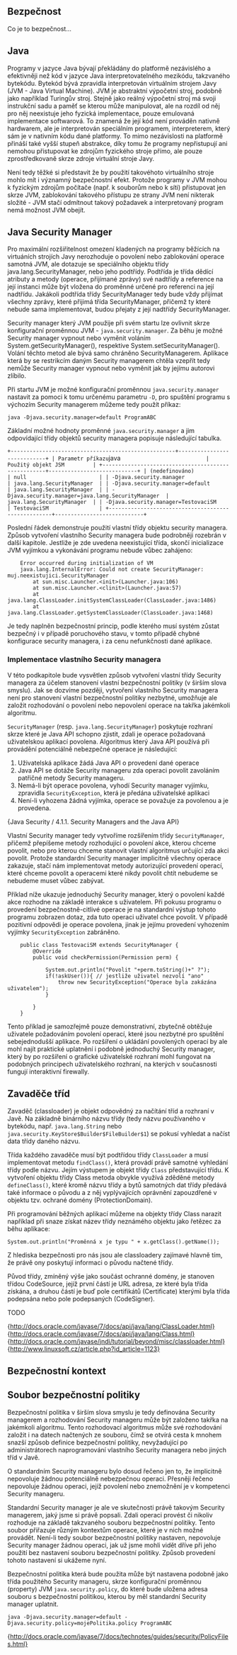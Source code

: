 ## Bezpečnost ##

Co je to bezpečnost...

## Java ##

Programy v jazyce Java bývají překládány do platformě nezávislého a efektivněji než kód v jazyce Java interpretovatelného mezikódu, takzvaného bytekódu. Bytekód bývá zpravidla interpretován virtuálním strojem Javy (JVM - Java Virtual Machine). JVM je abstraktní výpočetní stroj, podobně jako například Turingův stroj. Stejně jako reálný výpočetní stroj má svoji instrukční sadu a paměť se kterou může manipulovat, ale na rozdíl od něj pro něj neexistuje jeho fyzická implementace, pouze emulovaná implementace softwarová. To znamená že její kód není prováděn nativně hardwarem, ale je interpretován speciálním programem, interpreterem, který sám je v nativním kódu dané platformy. To mimo nezávislosti na platformě přináší také vyšší stupeň abstrakce, díky tomu že programy nepřistupují ani nemohou přistupovat ke zdrojům fyzického stroje přímo, ale pouze zprostředkovaně skrze zdroje virtuální stroje Javy.

Není tedy těžké si představit že by použití takovéhoto virtuálního stroje mohlo mít i významný bezpečnostní efekt. Protože programy v JVM mohou k fyzickým zdrojům počítače (např. k souborům nebo k síti) přistupovat jen skrze JVM, zablokování takového přístupu ze strany JVM není nikterak složité - JVM stačí odmítnout takový požadavek a interpretovaný program nemá možnost JVM obejít.

## Java Security Manager ##

Pro maximální rozšiřitelnost omezení kladených na programy běžících na virtuáních strojích Javy nerozhoduje o povolení nebo zablokování operace samotná JVM, ale dotazuje se speciálního objektu třídy java.lang.SecurityManager, nebo jeho podtřídy. Podtřída je třída dědící atributy a metody (operace, přijímané zprávy) své nadtřídy a reference na její instanci může být vložena do proměnné určené pro referenci na její nadtřídu. Jakákoli podtřída třídy SecurityManager tedy bude vždy přijímat všechny zprávy, které přijimá třída SecurityManager, přičemž ty které nebude sama implementovat, budou přejaty z její nadtřídy SecurityManager.

Security manager který JVM použije při svém startu lze ovlivnit skrze konfigurační proměnnou JVM - `java.security.manager`. Za běhu je možné Security manager vypnout nebo vyměnit voláním System.getSecurityManager(), respektive System.setSecurityManager(). Volání těchto metod ale bývá samo chráněno SecurityManagerem. Aplikace která by se restrikcím daným Security managerem chtěla vzepřít tedy nemůže Security manager vypnout nebo vyměnit jak by jejímu autorovi zlíbilo.

Při startu JVM je možné konfigurační proměnnou `java.security.manager` nastavit za pomoci k tomu určenému parametru `-D`, pro spuštění programu s výchozím Security managerem můžeme tedy
použít příkaz:

`java -Djava.security.manager=default ProgramABC`

Základní možné hodnoty proměnné `java.security.manager` a jim odpovídající třídy objektů security managera popisuje následující tabulka.

`
+----------------------------------------------------+----------------------------+
| Parametr příkazu `java`                            | Použitý objekt JSM         |
+----------------------------------------------------+----------------------------+
| (nedefinováno)                                     | null                       |
| -Djava.security.manager                            | java.lang.SecurityManager  |
| -Djava.security.manager=default                    | java.lang.SecurityManager  |
| -Djava.security.manager=java.lang.SecurityManager  | java.lang.SecurityManager  |
| -Djava.security.manager=TestovaciSM                | TestovaciSM                |
+----------------------------------------------------+----------------------------+
`

Poslední řádek demonstruje použití vlastní třídy objektu security managera. Způsob vytvoření vlastního Security managera bude podrobněji rozebrán v další kapitole. Jestliže je zde uvedena neexistující třída, skončí inicializace JVM vyjímkou a vykonávání programu nebude vůbec zahájeno:

        Error occurred during initialization of VM
        java.lang.InternalError: Could not create SecurityManager: muj.neexistujici.SecurityManager
            at sun.misc.Launcher.<init>(Launcher.java:106)
            at sun.misc.Launcher.<clinit>(Launcher.java:57)
            at java.lang.ClassLoader.initSystemClassLoader(ClassLoader.java:1486)
            at java.lang.ClassLoader.getSystemClassLoader(ClassLoader.java:1468)

Je tedy naplněn bezpečnostní princip, podle kterého musí systém zůstat bezpečný i v případě poruchového stavu, v tomto případě chybné konfigurace security managera, i za cenu nefunkčnosti dané aplikace.

### Implementace vlastního Security managera ###

V této podkapitole bude vysvětlen způsob vytvoření vlastní třídy Security managera za účelem stanovení vlastní bezpečnostní politiky (v širším slova smyslu). Jak se dozvíme později, vytvoření vlastního Security managera není pro stanovení vlastní bezpečnostní politiky nezbytné, umožňuje ale založit rozhodování o povolení nebo nepovolení operace na takřka jakémkoli algoritmu.

`SecurityManager` (resp. `java.lang.SecurityManager`) poskytuje rozhraní skrze které je Java API schopno zjistit, zdali je operace požadovaná uživatelskou aplikací povolena. Algoritmus který Java API používá při provádění potenciálně nebezpečné operace je následující:

1. Uživatelská aplikace žádá Java API o provedení dané operace
2. Java API se dotáže Security manageru zda operaci povolit zavoláním patřičné metody Security manageru.
3. Nemá-li být operace povolena, vyhodí Security manager vyjímku, zpravidla `SecurityException`, která je předána uživatelské aplikaci
4. Není-li vyhozena žádná vyjímka, operace se považuje za povolenou a je provedena.

{Java Security / 4.1.1. Security Managers and the Java API}

Vlastní Security manager tedy vytvoříme rozšířením třídy `SecurityManager`, přičemž přepíšeme metody rozhodující o povolení akce, kterou chceme povolit, nebo pro kterou chceme stanovit vlastní algoritmus určující zda akci povolit.
Protože standardní Security manager implicitně všechny operace zakazuje, stačí nám implementovat metody autorizující provedení operací, které chceme povolit a operacemi které nikdy povolit chtít nebudeme se nebudeme muset vůbec zabývat.

Příklad níže ukazuje jednoduchý Security manager, který o povolení každé akce rozhodne na základě interakce s uživatelem. Při pokusu programu o provedení bezpečnostně-citlivé operace je na standardní výstup tohoto programu zobrazen dotaz, zda tuto operaci uživatel chce povolit. V případě pozitivní odpovědi je operace povolena, jinak je jejímu provedení vyhozením vyjímky `SecurityException` zabráněno.

		public class TestovaciSM extends SecurityManager {
			@Override
			public void checkPermission(Permission perm) {
				
				System.out.println("Povolit "+perm.toString()+" ?");
				if(!askUser()){ // jestliže uživatel nezvolí "ano"
					throw new SecurityException("Operace byla zakázána uživatelem");
				}
				
			}
		}

Tento příklad je samozřejmě pouze demonstrativní, zbytečně obtěžuje uživatele požadováním povolení operací, které jsou nezbytné pro spuštění sebejednodušší aplikace. Po rozšíření o ukládání povolených operací by ale mohl najít praktické uplatnění i podobně jednoduchý Security manager, který by po rozšíření o grafické uživatelské rozhraní mohl fungovat na podobných principech uživatelského rozhraní, na kterých v současnosti fungují interaktivní firewally.

## Zavaděče tříd ##

Zavaděč (classloader) je objekt odpovědný za načítání tříd a rozhraní v Javě. Na základně binárního názvu třídy (tedy názvu používaného v bytekódu, např. `java.lang.String` nebo `java.security.KeyStore$Builder$FileBuilder$1`) se pokusí vyhledat a načíst data třídy daného názvu.

Třída každého zavaděče musí být podtřídou třídy `ClassLoader` a musí implementovat metodu `findClass()`, která provádí právě samotné vyhledání třídy podle názvu. Jejím výstupem je objekt třídy `Class` představující třídu. K vytvoření objektu třídy Class metoda obvykle využívá zděděné metody `defineClass()`, které kromě názvu třídy a bytů samotných dat třídy předává také informace o původu a z něj vyplývajících oprávnění zapouzdřené v objektu tzv. ochrané domény (ProtectionDomain).

Při programování běžných aplikací můžeme na objekty třídy Class narazit například při snaze získat název třídy neznámého objektu jako řetězec za běhu aplikace:

`System.out.println("Proměnná x je typu " + x.getClass().getName());`

Z hlediska bezpečnosti pro nás jsou ale classloadery zajímavé hlavně tím, že právě ony poskytují informaci o původu načtené třídy.

Původ třídy, zmíněný výše jako součást ochranné domény, je stanoven třídou CodeSource, jejíž první částí je URL adresa, ze které byla třída získána, a druhou částí je buď pole certifikátů (Certificate) kterými byla třída podepsána nebo pole podepsaných (CodeSigner).

TODO

{http://docs.oracle.com/javase/7/docs/api/java/lang/ClassLoader.html}
{http://docs.oracle.com/javase/7/docs/api/java/lang/Class.html}
{http://docs.oracle.com/javase/jndi/tutorial/beyond/misc/classloader.html}
{http://www.linuxsoft.cz/article.php?id_article=1123}

## Bezpečnostní kontext ##



## Soubor bezpečnostní politiky ##

Bezpečnostní politika v širším slova smyslu je tedy definována Security managerem a rozhodování Security manageru může být založeno takřka na jakémkoli algoritmu. Tento rozhodovací algoritmus může své rozhodování založit i na datech načtených ze souboru, čímž se otvírá cesta k mnohem snazší způsob definice bezpečnostní politiky, nevyžadující po administrátorech naprogramování vlastního Security managera nebo jiných tříd v Javě.

O standardním Security manageru bylo dosud řečeno jen to, že implicitně nepovoluje žádnou potenciálně nebezpečnou operaci. Přesněji řečeno nepovoluje žádnou operaci, jejíž povolení nebo znemožnění je v kompetenci Security manageru.

Standardní Security manager je ale ve skutečnosti právě takovým Security managerem, jaký jsme si právě popsali. Zdali operaci provést či nikoliv rozhoduje na základě takzvaného souboru bezpečnostní politiky. Tento soubor přiřazuje různým kontextům operace, které je v nich možné provádět. Není-li tedy soubor bezpečnostní politiky nastaven, nepovoluje Security manager žádnou operaci, jak už jsme mohli vidět dříve při jeho použití bez nastavení souboru bezpečnostní politiky. Způsob provedení tohoto nastavení si ukážeme nyní.

Bezpečnostní politika která bude použita může být nastavena podobně jako třída použitého Security manageru, skrze konfigurační proměnnou (property) JVM `java.security.policy`, do které bude uložena adresa souboru s bezpečnostní politikou, kterou by měl standardní Security manager uplatnit.

`java -Djava.security.manager=default -Djava.security.policy=mojePolitika.policy ProgramABC`

{http://docs.oracle.com/javase/7/docs/technotes/guides/security/PolicyFiles.html}







